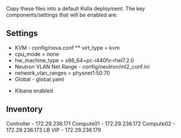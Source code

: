 Copy these files into a default Kolla deployment. 
The key components/settings that will be enabled are:

## Settings
* KVM - config/nova.conf
 ** virt_type = kvm
 * cpu_mode = none
 * hw_machine_type = x86_64=pc-i440fx-rhel7.2.0
* Neutron VLAN Net Range - config/neutron/ml2_conf.ini
 * network_vlan_ranges = physnet1:50:70
* Global - global.yaml
- Kibana enabled

## Inventory
Controller - 172.29.236.171
Compute01 - 172.29.236.172
Compute02 - 172.29.236.173
LB VIP - 172.29.236.179
